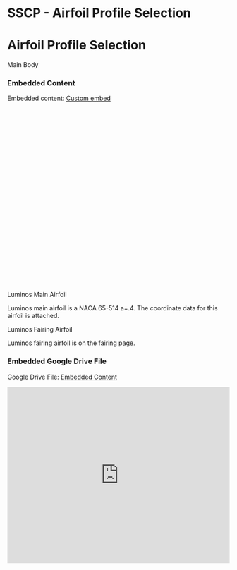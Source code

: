 # SSCP - Airfoil Profile Selection

# Airfoil Profile Selection

Main Body

### Embedded Content

Embedded content: [Custom embed]()

<iframe width="100%" height="400" src="" frameborder="0"></iframe>

Luminos Main Airfoil

Luminos main airfoil is a NACA 65-514 a=.4. The coordinate data for this airfoil is attached.

Luminos Fairing Airfoil

Luminos fairing airfoil is on the fairing page. 

[](https://drive.google.com/folderview?id=1vEmwB9SJDLsHrjD7l3qWJjEOaAGonR41)

### Embedded Google Drive File

Google Drive File: [Embedded Content](https://drive.google.com/embeddedfolderview?id=1vEmwB9SJDLsHrjD7l3qWJjEOaAGonR41#list)

<iframe width="100%" height="400" src="https://drive.google.com/embeddedfolderview?id=1vEmwB9SJDLsHrjD7l3qWJjEOaAGonR41#list" frameborder="0"></iframe>

